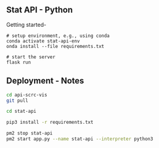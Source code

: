 ## Stat API - Python

Getting started-
```
# setup environment, e.g., using conda
conda activate stat-api-env
onda install --file requirements.txt

# start the server
flask run
```

## Deployment - Notes
``` bash
cd api-scrc-vis
git pull

cd stat-api

pip3 install -r requirements.txt

pm2 stop stat-api
pm2 start app.py --name stat-api --interpreter python3
```
